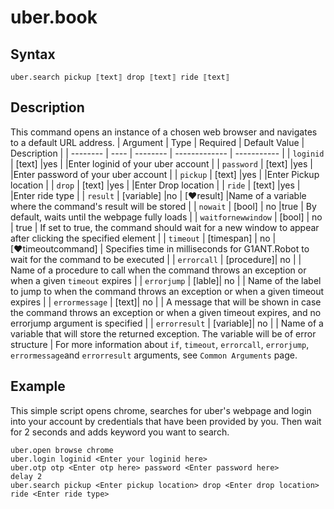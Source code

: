 # uber.book

## Syntax

```G1ANT
uber.search pickup ⟦text⟧ drop ⟦text⟧ ride ⟦text⟧ 
```

## Description

This command opens an instance of a chosen web browser and navigates to a default URL address.
| Argument | Type | Required | Default Value | Description |
| -------- | ---- | -------- | ------------- | ----------- |
| `loginid` | [text] |yes  |    |Enter loginid of your uber account |
| `password` | [text] |yes   |    |Enter password of your uber account |
| `pickup` | [text] |yes   |    |Enter Pickup location |
| `drop` | [text] |yes   |    |Enter Drop location |
| `ride` | [text] |yes   |    |Enter ride type |
| `result` | [variable] |no |  [♥result] |Name of a variable where the command's result will be stored |
| `nowait` | [bool] | no |true  | By default, waits until the webpage fully loads |
| `waitfornewwindow` | [bool]  | no | true | If set to true, the command should wait for a new window to appear after clicking the specified element |
| `timeout` | [timespan]  | no | [♥timeoutcommand] | Specifies time in milliseconds for G1ANT.Robot to wait for the command to be executed |
| `errorcall` | [procedure]| no |     | Name of a procedure to call when the command throws an exception or when a given `timeout` expires |
| `errorjump` | [lable]| no |     | Name of the label to jump to when the command throws an exception or when a given timeout expires |
| `errormessage` | [text]| no |     | A message that will be shown in case the command throws an exception or when a given timeout expires, and no errorjump argument is specified |
| `errorresult` | [variable]| no |     | Name of a variable that will store the returned exception. The variable will be of error structure |
For more information about `if`, `timeout`, `errorcall`, `errorjump`, `errormessage`and `errorresult` arguments, see `Common Arguments` page.

## Example

This simple script opens chrome, searches for uber's webpage and login into your account by credentials that have been provided by you. Then wait for 2 seconds and adds keyword you want to search.

```G1ANT
uber.open browse chrome
uber.login loginid <Enter your loginid here> 
uber.otp otp <Enter otp here> password <Enter password here>
delay 2
uber.search pickup <Enter pickup location> drop <Enter drop location> ride <Enter ride type>

```